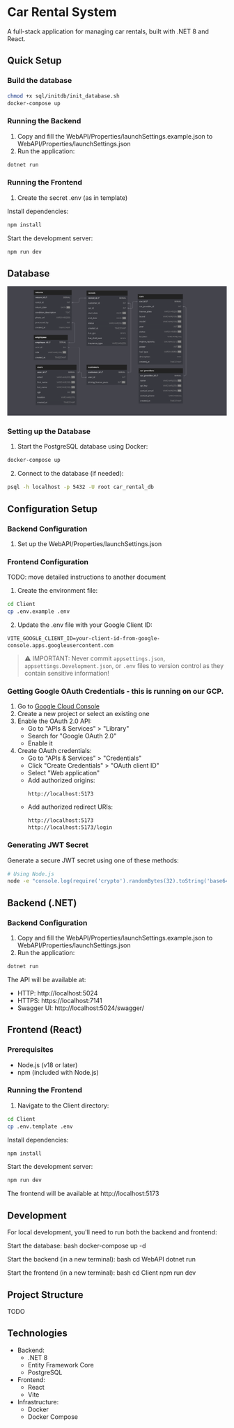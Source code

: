 # Car Rental System

A full-stack application for managing car rentals, built with .NET 8 and React.

## Quick Setup
### Build the database
```sh
chmod +x sql/initdb/init_database.sh
docker-compose up
```

### Running the Backend
1. Copy and fill the WebAPI/Properties/launchSettings.example.json to WebAPI/Properties/launchSettings.json
2. Run the application:
```bash
dotnet run
```
### Running the Frontend
1. Create the secret .env (as in template)

Install dependencies:
```bash
npm install
```

Start the development server:
```bash
npm run dev
```

## Database
![alt text](docs/img/database_schema.png)

### Setting up the Database
1. Start the PostgreSQL database using Docker:
```bash
docker-compose up
```

2. Connect to the database (if needed):
```bash
psql -h localhost -p 5432 -U root car_rental_db
```

## Configuration Setup

### Backend Configuration

1. Set up the WebAPI/Properties/launchSettings.json

### Frontend Configuration
TODO: move detailed instructions to another document
1. Create the environment file:
```bash
cd Client
cp .env.example .env
```

2. Update the .env file with your Google Client ID:
```plaintext
VITE_GOOGLE_CLIENT_ID=your-client-id-from-google-console.apps.googleusercontent.com
```

> ⚠️ IMPORTANT: Never commit `appsettings.json`, `appsettings.Development.json`, or `.env` files to version control as they contain sensitive information!

### Getting Google OAuth Credentials - this is running on our GCP.

1. Go to [Google Cloud Console](https://console.cloud.google.com)
2. Create a new project or select an existing one
3. Enable the OAuth 2.0 API:
   - Go to "APIs & Services" > "Library"
   - Search for "Google OAuth 2.0"
   - Enable it
4. Create OAuth credentials:
   - Go to "APIs & Services" > "Credentials"
   - Click "Create Credentials" > "OAuth client ID"
   - Select "Web application"
   - Add authorized origins:
     ```
     http://localhost:5173
     ```
   - Add authorized redirect URIs:
     ```
     http://localhost:5173
     http://localhost:5173/login
     ```

### Generating JWT Secret
Generate a secure JWT secret using one of these methods:

```bash
# Using Node.js
node -e "console.log(require('crypto').randomBytes(32).toString('base64'));"
```
## Backend (.NET)

### Backend Configuration
1. Copy and fill the WebAPI/Properties/launchSettings.example.json to WebAPI/Properties/launchSettings.json
2. Run the application:
```bash
dotnet run
```
The API will be available at:
- HTTP: http://localhost:5024
- HTTPS: https://localhost:7141
- Swagger UI: http://localhost:5024/swagger/

## Frontend (React)

### Prerequisites
- Node.js (v18 or later)
- npm (included with Node.js)

### Running the Frontend
1. Navigate to the Client directory:
```bash
cd Client
cp .env.template .env
```

Install dependencies:
```bash
npm install
```

Start the development server:
```bash
npm run dev
```
The frontend will be available at http://localhost:5173

## Development

For local development, you'll need to run both the backend and frontend:

Start the database:
bash
docker-compose up -d

Start the backend (in a new terminal):
bash
cd WebAPI
dotnet run

Start the frontend (in a new terminal):
bash
cd Client
npm run dev


## Project Structure
TODO


## Technologies
- Backend:
  - .NET 8
  - Entity Framework Core
  - PostgreSQL
- Frontend:
  - React
  - Vite
- Infrastructure:
  - Docker
  - Docker Compose